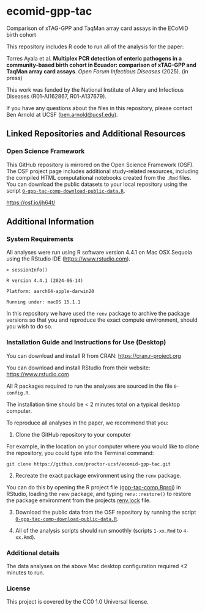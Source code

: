 # ecomid-gpp-tac

Comparison of xTAG-GPP and TaqMan array card assays in the ECoMiD birth cohort


This repository includes R code to run all of the analysis for the paper:

Torres Ayala et al. **Multiplex PCR detection of enteric pathogens in a community-based birth cohort in Ecuador: comparison of xTAG-GPP and TaqMan array card assays**. _Open Forum Infectious Diseases_ (2025). (in press)

This work was funded by the National Institute of Allery and Infectious Diseases (R01-AI162867, R01-A137679).

If you have any questions about the files in this repository, please contact Ben Arnold at UCSF (ben.arnold@ucsf.edu).

## Linked Repositories and Additional Resources

### Open Science Framework
This GitHub repository is mirrored on the Open Science Framework (OSF).  The OSF project page includes additional study-related resources, including the compiled HTML computational notebooks created from the `.Rmd` files.   You can download the public datasets to your local repository using the script [`0-gpp-tac-comp-download-public-data.R`](https://github.com/proctor-ucsf/ecomid-gpp-tac/blob/main/R/0-gpp-tac-comp-download-public-data.R).

https://osf.io/jh64t/

## Additional Information


### System Requirements

All analyses were run using R software version 4.4.1 on Mac OSX Sequoia using the RStudio IDE (https://www.rstudio.com).

`> sessionInfo()`

`R version 4.4.1 (2024-06-14)`

`Platform: aarch64-apple-darwin20`

`Running under: macOS 15.1.1`

In this repository we have used the `renv` package to archive the package versions so that you and reproduce the exact compute environment, should you wish to do so. 

### Installation Guide and Instructions for Use (Desktop)

You can download and install R from CRAN: https://cran.r-project.org

You can download and install RStudio from their website: https://www.rstudio.com

All R packages required to run the analyses are sourced in the file `0-config.R`.

The installation time should be < 2 minutes total on a typical desktop computer.

To reproduce all analyses in the paper, we recommend that you: 

1. Clone the GitHub repository to your computer

For example, in the location on your computer where you would like to clone the repository, you could type into the Terminal command:

`git clone https://github.com/proctor-ucsf/ecomid-gpp-tac.git`

2. Recreate the exact package environment using the `renv` package. 

You can do this by opening the R project file ([gpp-tac-comp.Rproj](https://github.com/proctor-ucsf/ecomid-gpp-tac/blob/main/gpp-tac-comp.Rproj)) in RStudio, loading the `renv` package, and typing `renv::restore()` to restore the package environment from the projects [renv.lock](https://github.com/proctor-ucsf/ecomid-gpp-tac/blob/main/renv.lock) file. 

3. Download the public data from the OSF repository by running the script [`0-gpp-tac-comp-download-public-data.R`](https://github.com/proctor-ucsf/ecomid-gpp-tac/blob/main/R/0-gpp-tac-comp-download-public-data.R).
  
4. All of the analysis scripts should run smoothly (scripts `1-xx.Rmd` to `4-xx.Rmd`). 

### Additional details

The data analyses on the above Mac desktop configuration required <2 minutes to run. 

### License

This project is covered by the CC0 1.0 Universal license.
